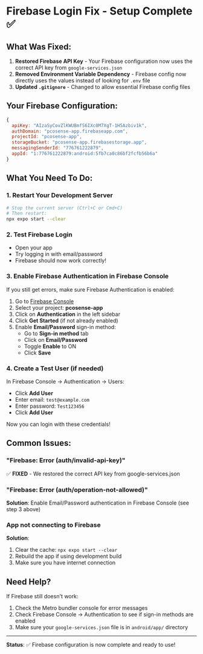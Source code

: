 # Firebase Login Fix - Setup Complete ✅

## What Was Fixed:

1. **Restored Firebase API Key** - Your Firebase configuration now uses the correct API key from `google-services.json`
2. **Removed Environment Variable Dependency** - Firebase config now directly uses the values instead of looking for `.env` file
3. **Updated `.gitignore`** - Changed to allow essential Firebase config files

## Your Firebase Configuration:

```javascript
{
  apiKey: "AIzaSyCovZlKWUBmfS6IXc0M7XgT-1H5Azbiv1k",
  authDomain: "pcosense-app.firebaseapp.com",
  projectId: "pcosense-app",
  storageBucket: "pcosense-app.firebasestorage.app",
  messagingSenderId: "776761222879",
  appId: "1:776761222879:android:5fb7ca0c86bf2fcfb56b6a"
}
```

## What You Need To Do:

### 1. **Restart Your Development Server**
```bash
# Stop the current server (Ctrl+C or Cmd+C)
# Then restart:
npx expo start --clear
```

### 2. **Test Firebase Login**
- Open your app
- Try logging in with email/password
- Firebase should now work correctly!

### 3. **Enable Firebase Authentication in Firebase Console**

If you still get errors, make sure Firebase Authentication is enabled:

1. Go to [Firebase Console](https://console.firebase.google.com/)
2. Select your project: **pcosense-app**
3. Click on **Authentication** in the left sidebar
4. Click **Get Started** (if not already enabled)
5. Enable **Email/Password** sign-in method:
   - Go to **Sign-in method** tab
   - Click on **Email/Password**
   - Toggle **Enable** to ON
   - Click **Save**

### 4. **Create a Test User** (if needed)

In Firebase Console → Authentication → Users:
- Click **Add User**
- Enter email: `test@example.com`
- Enter password: `Test123456`
- Click **Add User**

Now you can login with these credentials!

## Common Issues:

### "Firebase: Error (auth/invalid-api-key)"
✅ **FIXED** - We restored the correct API key from google-services.json

### "Firebase: Error (auth/operation-not-allowed)"
**Solution**: Enable Email/Password authentication in Firebase Console (see step 3 above)

### App not connecting to Firebase
**Solution**: 
1. Clear the cache: `npx expo start --clear`
2. Rebuild the app if using development build
3. Make sure you have internet connection

## Need Help?

If Firebase still doesn't work:
1. Check the Metro bundler console for error messages
2. Check Firebase Console → Authentication to see if sign-in methods are enabled
3. Make sure your `google-services.json` file is in `android/app/` directory

---

**Status**: ✅ Firebase configuration is now complete and ready to use!

